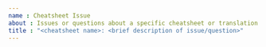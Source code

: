 ```yaml
---
name : Cheatsheet Issue
about : Issues or questions about a specific cheatsheet or translation.
title : "<cheatsheet name>: <brief description of issue/question>"
---
```


<!-- Please fill out the issue title above. Cheatsheet development happens in bursts so you may not get a response immediately. 
Thank you for taking the time to ask a question or give feedback!

If you're looking to submit a new cheatsheet or a translation, read the contributing guidelines at 
https://github.com/rstudio/cheatsheets/blob/main/.github/CONTRIBUTING.md and submit a pull request.
You do not need to open an issue to do so.

If your question is about using the packages or functions featured in the cheatsheets instead of the cheatsheets themselves, 
please post your question on RStudio Community at https://community.rstudio.com/.
-->
  
  
  
  
